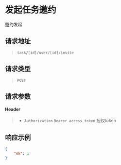 # 发起任务邀约

邀约发起

## 请求地址

> `task/[id]/user/[id]/invite`

## 请求类型

> `POST`

## 请求参数

#### Header

> - `Authorization` `Bearer access_token` 授权token

## 响应示例

```json
{
    "ok": 1
}
```
